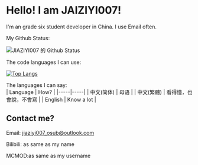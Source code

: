 # Hello! I am JAIZIYI007!
I'm an grade six student developer in China.
I use Email often.

My Github Status:

![JIAZIYI007 的 Github Status](https://github-readme-stats.vercel.app/api?username=JIAZIYI007&theme=dark&show_icons=true)

The code languages I can use:

[![Top Langs](https://github-readme-stats.vercel.app/api/top-langs/?username=JIAZIYI007&layout=compact)](https://github.com/anuraghazra/github-readme-stats)

The languages I can say:  
| Language | How? |
|-----|-----|
| 中文(简体) | 母语 |
| 中文(繁體) | 看得懂，也會說，不會寫 |
| English | Know a lot |
## Contact me?
Email: jiaziyi007_osub@outlook.com

Bilibili: as same as my name

MCMOD:as same as my username
